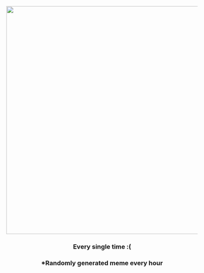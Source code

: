 <p align="center">
        <img src="https://i.redd.it/lwwke9n000991.png" width="600" height="600">
        </p>
        <h3 align="center">Every single time :(</h3>
        <h3 align="center">*Randomly generated meme every hour</h3>
    